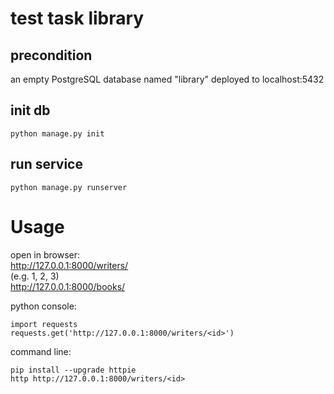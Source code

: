 # test task library

## precondition
an empty PostgreSQL database named "library" deployed to localhost:5432

## init db
    python manage.py init
    
## run service
    python manage.py runserver
    
# Usage
open in browser:    
    http://127.0.0.1:8000/writers/<id>    
    (e.g. 1, 2, 3)  
    http://127.0.0.1:8000/books/<id>
    
python console:

    import requests
    requests.get('http://127.0.0.1:8000/writers/<id>')
    
command line:
    
    pip install --upgrade httpie
    http http://127.0.0.1:8000/writers/<id>
    
    